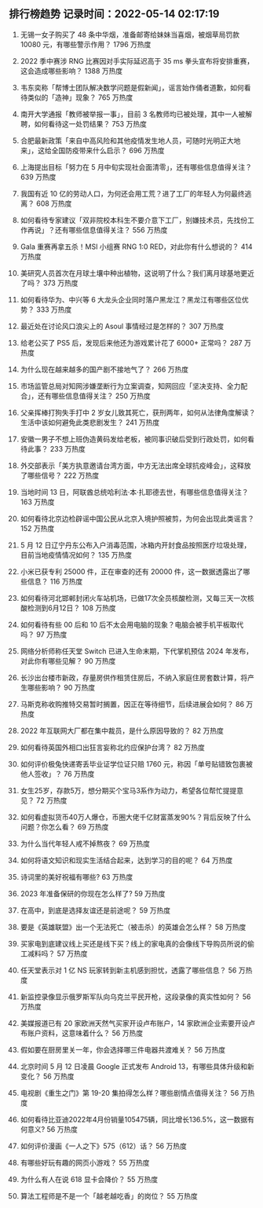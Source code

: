 
## 排行榜趋势 记录时间：2022-05-14 02:17:19
  
  1. 无锡一女子购买了 48 条中华烟，准备邮寄给妹妹当喜烟，被烟草局罚款 10080 元，有哪些警示作用？ 1796 万热度
    
  2. 2022 季中赛涉 RNG 比赛因对手实际延迟高于 35 ms 拳头宣布将安排重赛，这会造成哪些影响？ 1388 万热度
    
  3. 韦东奕称「帮博士团队解决数学问题是假新闻」，谣言始作俑者道歉，如何看待类似的「造神」现象？ 765 万热度
    
  4. 南开大学通报「教师被举报一事」，目前 3 名教师均已被处理，其中一人被解聘，如何看待这一处罚结果？ 753 万热度
    
  5. 合肥最新政策「来自中高风险和其他疫情发生地人员，可随时光明正大地来」，这给全国防疫带来什么启示？ 696 万热度
    
  6. 上海提出目标「努力在 5 月中旬实现社会面清零」，还有哪些信息值得关注？ 639 万热度
    
  7. 我国有近 10 亿的劳动人口，为何还会用工荒？进了工厂的年轻人为何最终逃离？ 608 万热度
    
  8. 如何看待专家建议「双非院校本科生不要介意下工厂，别嫌技术员，先找份工作再说」？还有哪些信息值得关注？ 556 万热度
    
  9. Gala 重赛再拿五杀！MSI 小组赛 RNG 1:0 RED，对此你有什么想说的？ 414 万热度
    
  10. 美研究人员首次在月球土壤中种出植物，这说明了什么？我们离月球基地更近了吗？ 373 万热度
    
  11. 如何看待华为、中兴等 6 大龙头企业同时落户黑龙江？黑龙江有哪些区位优势？ 333 万热度
    
  12. 最近处在讨论风口浪尖上的 Asoul 事情经过是怎样的？ 307 万热度
    
  13. 给老公买了 PS5 后，发现后来他还为游戏累计花了 6000+ 正常吗？ 287 万热度
    
  14. 为什么现在越来越多的国产剧不接地气了？ 266 万热度
    
  15. 市场监管总局对知网涉嫌垄断行为立案调查，知网回应「坚决支持、全力配合」，还有哪些信息值得关注？ 250 万热度
    
  16. 父亲挥棒打狗失手打中 2 岁女儿致其死亡，获刑两年，如何从法律角度解读？生活中该如何避免此类悲剧发生？ 241 万热度
    
  17. 安徽一男子不想上班伪造黄码发给老板，被同事识破后受到行政处罚，如何看待此事？ 233 万热度
    
  18. 外交部表示「美方执意邀请台湾方面，中方无法出席全球抗疫峰会」，这释放了哪些信号？ 222 万热度
    
  19. 当地时间 13 日，阿联酋总统哈利法·本·扎耶德去世，有哪些信息值得关注？ 163 万热度
    
  20. 如何看待北京边检辟谣中国公民从北京入境护照被剪，为何会出现此类谣言？ 152 万热度
    
  21. 5 月 12 日辽宁丹东公布入户消毒范围，冰箱内开封食品按照医疗垃圾处理，目前当地疫情情况如何？ 135 万热度
    
  22. 小米已获专利 25000 件，正在审查的还有 20000 件，这一数据透露出了哪些信息？ 116 万热度
    
  23. 如何看待河北邯郸封闭火车站机场，已做17次全员核酸检测，又每三天一次核酸检测到6月12日？ 108 万热度
    
  24. 如何看待有些 00 后和 10 后不太会用电脑的现象？电脑会被手机平板取代吗？ 97 万热度
    
  25. 网络分析师称任天堂 Switch 已进入生命末期，下代掌机预估 2024 年发布，对此你有哪些见解？ 90 万热度
    
  26. 长沙出台楼市新政，存量房供作租赁住房后，不纳入家庭住房套数计算，将产生哪些影响？ 90 万热度
    
  27. 马斯克称收购推特交易暂时搁置，因正在等待细节，后续进展会如何？ 86 万热度
    
  28. 2022 年互联网大厂都在集中裁员，是什么原因导致的？ 82 万热度
    
  29. 如何看待英国外相口出狂言妄称北约应保护台湾？ 82 万热度
    
  30. 如何评价极兔快递寄丢毕业证学位证只赔 1760 元，称因「单号贴错致包裹被他人签收」？ 76 万热度
    
  31. 女生25岁，存款5万，想分期买个宝马3系作为动力，希望各位帮忙提提意见？ 72 万热度
    
  32. 如何看虚拟货币40万人爆仓，币圈大佬千亿财富蒸发90%？背后反映了什么问题？你怎么看？ 69 万热度
    
  33. 为什么当代年轻人戒不掉熬夜？ 69 万热度
    
  34. 如何将语文知识和现实生活结合起来，达到学习的目的呢？ 64 万热度
    
  35. 诗词里的美好祝福有哪些? 63 万热度
    
  36. 2023 年准备保研的你现在怎么样了? 59 万热度
    
  37. 在高中，到底是选择友谊还是前途呢？ 59 万热度
    
  38. 要是《英雄联盟》出一个无法死亡（被击杀）的英雄会怎么样？ 58 万热度
    
  39. 买家电到底建议线上买还是线下买？线上的家电真的会像线下导购员所说的偷工减料吗？ 57 万热度
    
  40. 任天堂表示对 1 亿 NS 玩家转到新主机感到担忧，透露了哪些信息？ 56 万热度
    
  41. 新监控录像显示俄罗斯军队向乌克兰平民开枪，这段录像的真实性如何？ 56 万热度
    
  42. 美媒报道已有 20 家欧洲天然气买家开设卢布账户，14 家欧洲企业索要开设卢布账户资料，这意味着什么？ 56 万热度
    
  43. 假如要在厨房里关一年，你会选择哪三件电器共渡难关？ 56 万热度
    
  44. 北京时间 5 月 12 日凌晨 Google 正式发布 Android 13，有哪些具体升级和新变化？ 56 万热度
    
  45. 电视剧《重生之门》第 19-20 集拍得怎么样？哪些剧情点值得关注？ 56 万热度
    
  46. 如何看待比亚迪2022年4月份销量105475辆，同比增长136.5%，这一数据有何意义? 56 万热度
    
  47. 如何评价漫画《一人之下》575（612）话？ 56 万热度
    
  48. 有哪些好玩有趣的网页小游戏？ 55 万热度
    
  49. 为什么有人在说 618 显卡会降价？ 55 万热度
    
  50. 算法工程师是不是一个「越老越吃香」的岗位？ 55 万热度
    